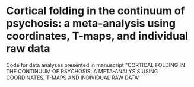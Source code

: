 # Cortical folding in the continuum of psychosis: a meta-analysis using coordinates, T-maps, and individual raw data
Code for data analyses presented in manuscript "CORTICAL FOLDING IN THE CONTINUUM OF PSYCHOSIS: A META-ANALYSIS USING COORDINATES, T-MAPS AND INDIVIDUAL RAW DATA"
